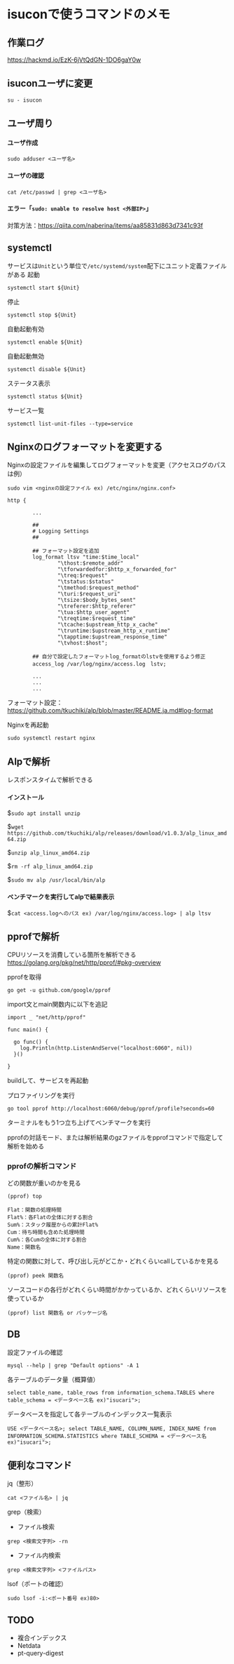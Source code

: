 # isuconで使うコマンドのメモ

## 作業ログ
https://hackmd.io/EzK-6jVtQdGN-1DO6gaY0w

## isuconユーザに変更
```
su - isucon
```

## ユーザ周り
#### ユーザ作成
```
sudo adduser <ユーザ名>
```

#### ユーザの確認
```
cat /etc/passwd | grep <ユーザ名>
```

#### エラー「`sudo: unable to resolve host <外部IP>`」

対策方法：https://qiita.com/naberina/items/aa85831d863d7341c93f


## systemctl
サービスは`Unit`という単位で`/etc/systemd/system`配下にユニット定義ファイルがある
起動
```
systemctl start ${Unit}
```

停止
```
systemctl stop ${Unit}
```

自動起動有効
```
systemctl enable ${Unit}
```

自動起動無効
```
systemctl disable ${Unit}
```

ステータス表示
```
systemctl status ${Unit}
```

サービス一覧
```
systemctl list-unit-files --type=service
```

## Nginxのログフォーマットを変更する

Nginxの設定ファイルを編集してログフォーマットを変更（アクセスログのパスは例）
```
sudo vim <nginxの設定ファイル ex) /etc/nginx/nginx.conf>
```

```
http {

        ...

        ##
        # Logging Settings
        ##
        
        ## フォーマット設定を追加
        log_format ltsv "time:$time_local"
                "\thost:$remote_addr"
                "\tforwardedfor:$http_x_forwarded_for"
                "\treq:$request"
                "\tstatus:$status"
                "\tmethod:$request_method"
                "\turi:$request_uri"
                "\tsize:$body_bytes_sent"
                "\treferer:$http_referer"
                "\tua:$http_user_agent"
                "\treqtime:$request_time"
                "\tcache:$upstream_http_x_cache"
                "\truntime:$upstream_http_x_runtime"
                "\tapptime:$upstream_response_time"
                "\tvhost:$host";
                
        ## 自分で設定したフォーマットlog_formatのlstvを使用するよう修正
        access_log /var/log/nginx/access.log　lstv;
        
        ...
        ...
        ...
```
フォーマット設定：https://github.com/tkuchiki/alp/blob/master/README.ja.md#log-format

Nginxを再起動
```
sudo systemctl restart nginx
```

## Alpで解析

レスポンスタイムで解析できる

#### インストール
$`sudo apt install unzip`

$`wget https://github.com/tkuchiki/alp/releases/download/v1.0.3/alp_linux_amd64.zip`

$`unzip alp_linux_amd64.zip`

$`rm -rf alp_linux_amd64.zip`

$`sudo mv alp /usr/local/bin/alp`

#### ベンチマークを実行してalpで結果表示
$`cat <access.logへのパス ex) /var/log/nginx/access.log> | alp ltsv`

## pprofで解析

CPUリソースを消費している箇所を解析できる
https://golang.org/pkg/net/http/pprof/#pkg-overview

pprofを取得
```
go get -u github.com/google/pprof
```

import文とmain関数内に以下を追記
```
import _ "net/http/pprof"

func main() {

  go func() {
    log.Println(http.ListenAndServe("localhost:6060", nil))
  }()
  
}
```

buildして、サービスを再起動

プロファイリングを実行
```
go tool pprof http://localhost:6060/debug/pprof/profile?seconds=60
```

ターミナルをもう1つ立ち上げてベンチマークを実行

pprofの対話モード、または解析結果のgzファイルをpprofコマンドで指定して解析を始める

### pprofの解析コマンド

どの関数が重いのかを見る

`(pprof) top`

```
Flat：関数の処理時間
Flat%：各Flatの全体に対する割合
Sum%：スタック履歴からの累計Flat%
Cum：待ち時間も含めた処理時間
Cum%：各Cumの全体に対する割合
Name：関数名
```

特定の関数に対して、呼び出し元がどこか・どれくらいcallしているかを見る

`(pprof) peek 関数名`

ソースコードの各行がどれくらい時間がかかっているか、どれくらいリソースを使っているか

`(pprof) list 関数名 or パッケージ名`

## DB

設定ファイルの確認
```
mysql --help | grep "Default options" -A 1
```

各テーブルのデータ量（概算値）
```
select table_name, table_rows from information_schema.TABLES where table_schema = <データベース名 ex)"isucari">;
```

データベースを指定して各テーブルのインデックス一覧表示
```
USE <データベース名>; select TABLE_NAME, COLUMN_NAME, INDEX_NAME from INFORMATION_SCHEMA.STATISTICS where TABLE_SCHEMA = <データベース名 ex)"isucari">;
```

## 便利なコマンド
jq（整形）
```
cat <ファイル名> | jq
```

grep（検索）

- ファイル検索
```
grep <検索文字列> -rn
```

- ファイル内検索
```
grep <検索文字列> <ファイルパス>
```

lsof（ポートの確認）
```
sudo lsof -i:<ポート番号 ex)80>
```

## TODO
- 複合インデックス
- Netdata
- pt-query-digest

